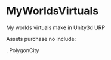 # MyWorldsVirtuals
My worlds virtuals make in Unity3d URP

Assets purchase no include:

. PolygonCity
